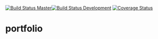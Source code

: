 [![Build Status Master](https://travis-ci.org/andino93/portfolio.svg?branch=master)](https://travis-ci.org/andino93/portfolio)[![Build Status Development](https://travis-ci.org/andino93/portfolio.svg?branch=development)](https://travis-ci.org/andino93/portfolio) [![Coverage Status](https://coveralls.io/repos/github/andino93/portfolio/badge.svg?branch=development)](https://coveralls.io/github/andino93/portfolio?branch=development)
# portfolio
